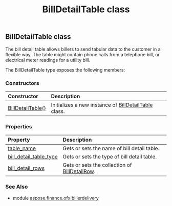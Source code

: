 ﻿---
title: BillDetailTable class
second_title: Aspose.Finance for Python via .NET API References
description: 
type: docs
weight: 20
url: /python-net/aspose.finance.ofx.billerdelivery/billdetailtable/
is_root: false
---

## BillDetailTable class

The bill detail table allows billers to send tabular data to the customer in a flexible way. The table might contain phone calls from a telephone bill, or electrical meter readings for a utility bill.



The BillDetailTable type exposes the following members:

### Constructors
| Constructor | Description |
| :- | :- |
| [BillDetailTable()](/finance/python-net/aspose.finance.ofx.billerdelivery/billdetailtable/__init__/#) | Initializes a new instance of [BillDetailTable](/finance/python-net/aspose.finance.ofx.billerdelivery/billdetailtable) class. |


### Properties
| Property | Description |
| :- | :- |
| [table_name](/finance/python-net/aspose.finance.ofx.billerdelivery/billdetailtable/table_name) | Gets or sets the name of bill detail table. |
| [bill_detail_table_type](/finance/python-net/aspose.finance.ofx.billerdelivery/billdetailtable/bill_detail_table_type) | Gets or sets the type of bill detail table. |
| [bill_detail_rows](/finance/python-net/aspose.finance.ofx.billerdelivery/billdetailtable/bill_detail_rows) | Gets or sets the collection of [BillDetailRow](/finance/python-net/aspose.finance.ofx.billerdelivery/billdetailrow). |


### See Also

* module [aspose.finance.ofx.billerdelivery](../)

